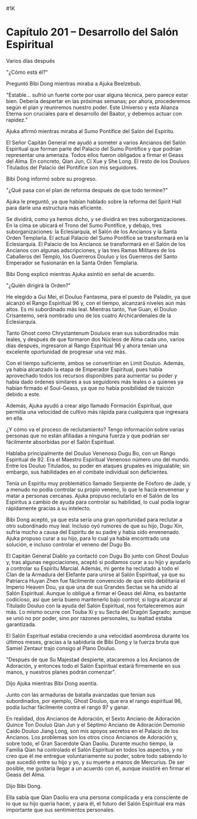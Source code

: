 
#1K 

# Capítulo 201 – Desarrollo del Salón Espiritual


Varios días después

"¿Cómo está él?"

Preguntó Bibi Dong mientras miraba a Ajuka Beelzebub.

"Estable... sufrió un fuerte corte por usar alguna técnica, pero parece estar bien. Debería despertar en las próximas semanas; por ahora, procederemos según el plan y reuniremos nuestro poder. Este Universo y esta Alianza Eterna son cruciales para el desarrollo del Baator, y debemos actuar con rapidez."

Ajuka afirmó mientras miraba al Sumo Pontífice del Salón del Espíritu.

El Señor Capitán General me ayudó a someter a varios Ancianos del Salón Espiritual que forman parte del Palacio del Sumo Pontífice y que podrían representar una amenaza. Todos ellos fueron obligados a firmar el Geass del Alma. En concreto, Qian Jun, Ci Xue y She Long. El resto de los Douluos Titulados del Palacio del Pontífice son mis seguidores.

Bibi Dong informó sobre su progreso.

"¿Qué pasa con el plan de reforma después de que todo termine?"

Ajuka le preguntó, ya que habían hablado sobre la reforma del Spirit Hall para darle una estructura más eficiente.

Se dividirá, como ya hemos dicho, y se dividirá en tres suborganizaciones. En la cima se ubicará el Trono del Sumo Pontífice, y debajo, tres suborganizaciones: la Eclesiarquía, el Salón de los Ancianos y la Santa Orden Templaria. El actual Palacio del Sumo Pontífice se transformará en la Eclesiarquía. El Palacio de los Ancianos se transformará en el Salón de los Ancianos con algunas adscripciones, y las tres Ramas Militares de los Caballeros del Templo, los Guerreros Douluo y los Guerreros del Santo Emperador se fusionarán en la Santa Orden Templaria.

Bibi Dong explicó mientras Ajuka asintió en señal de acuerdo.

"¿Quién dirigirá la Orden?"

He elegido a Gui Mei, el Douluo Fantasma, para el puesto de Paladín, ya que alcanzó el Rango Espiritual 96 y, con el tiempo, alcanzará niveles aún más altos. Es mi subordinado más leal. Mientras tanto, Yue Guan, el Douluo Crisantemo, será nombrado uno de los cuatro Archicardenales de la Eclesiarquía.

Tanto Ghost como Chrystantenum Douluos eran sus subordinados más leales, y después de que formaron dos Núcleos de Alma cada uno, varios días después, ingresaron al Rango Espiritual 96 y ahora tenían una excelente oportunidad de progresar una vez más.

Con el tiempo suficiente, ambos se convertirían en Limit Douluo. Además, ya había alcanzado la etapa de Emperador Espiritual, pues había aprovechado todos los recursos disponibles para aumentar su poder y había dado órdenes similares a sus seguidores más leales o a quienes ya habían firmado el Soul-Geass, ya que no había posibilidad de traición debido a este.

Además, Ajuka ayudó a crear algo llamado Formación Espiritual, que permitía una velocidad de cultivo más rápida para cualquiera que ingresara en ella.

¿Y cómo va el proceso de reclutamiento? Tengo información sobre varias personas que no están afiliadas a ninguna fuerza y ​​que podrían ser fácilmente absorbidas por el Salón Espiritual.

Hablaba principalmente del Douluo Venenoso Dugu Bo, con un Rango Espiritual de 92. Era el Maestro Espiritual Venenoso número uno del mundo. Entre los Douluo Titulados, su poder en ataques grupales es inigualable; sin embargo, sus habilidades en el combate individual son deficientes.

Tenía un Espíritu muy problemático llamado Serpiente de Fósforo de Jade, y a menudo no podía controlar su propio veneno, lo que le hacía envenenar y matar a personas cercanas. Ajuka propuso reclutarlo en el Salón de los Espíritus a cambio de ayuda para controlar su habilidad, lo cual podía lograr rápidamente gracias a su intelecto.

Bibi Dong aceptó, ya que esta sería una gran oportunidad para reclutar a otro subordinado muy leal. Incluso oyó rumores de que su hijo, Dugu Xin, sufría mucho a causa del Espíritu de su padre y había sido envenenado. Ajuka propuso curar a su hijo, para lo cual ya había encontrado una solución, e incluso controlar el veneno del Dugu Bo.

El Capitán General Diablo ya contactó con Dugu Bo junto con Ghost Douluo y, tras algunas negociaciones, aceptó si podíamos curar a su hijo y ayudarlo a controlar su Espíritu Marcial. Además, mi gente ha reclutado a todo el Clan de la Armadura del Elefante para unirse al Salón Espiritual, ya que su Patriarca Huyan Zhen fue fácilmente convencido de que esto debilitaría el Imperio Heaven Dou, ya que una de sus Grandes Sectas se ha unido al Salón Espiritual. Aunque lo obligué a firmar el Geass del Alma, es bastante codicioso, así que sería bueno mantenerlo bajo control; si logra alcanzar al Titulado Douluo con la ayuda del Salón Espiritual, nos fortaleceremos aún más. Lo mismo ocurre con Touba Xi y su Secta del Dragón Sagrado; aunque se unió no por poder, sino por razones personales, su lealtad estaba garantizada.

El Salón Espiritual estaba creciendo a una velocidad asombrosa durante los últimos meses, gracias a la sabiduría de Bibi Dong y la fuerza bruta que Samiel Zentaur trajo consigo al Plano Douluo.

"Después de que Su Majestad despierte, atacaremos a los Ancianos de Adoración, y entonces todo el Salón Espiritual estará firmemente en sus manos, y nuestros planes podrán comenzar".

Dijo Ajuka mientras Bibi Dong asentía.

Junto con las armaduras de batalla avanzadas que tenían sus subordinados, por ejemplo, Ghost Douluo, que era el rango espiritual 96, podía luchar fácilmente contra el rango 97 y ganar.

En realidad, dos Ancianos de Adoración, el Sexto Anciano de Adoración Quince Ton Douluo Qian Jun y el Séptimo Anciano de Adoración Demonio Caído Douluo Jiang Long, son mis apoyos secretos en el Palacio de los Ancianos. Los problemas son los otros cinco Ancianos de Adoración y, sobre todo, el Gran Sacerdote Qian Daoliu. Durante mucho tiempo, la Familia Qian ha controlado el Salón Espiritual en todos los aspectos, y no creo que él me entregue voluntariamente su poder, sobre todo sabiendo lo que sucedió entre su hijo y yo, y su muerte a manos de Mercurius. De ser posible, me gustaría llegar a un acuerdo con él, aunque insistiré en firmar el Geass del Alma.

Dijo Bibi Dong.

Ella sabía que Qian Daoliu era una persona complicada y era consciente de lo que su hijo quería hacer, y para él, el futuro del Salón Espiritual era más importante que sus sentimientos personales.